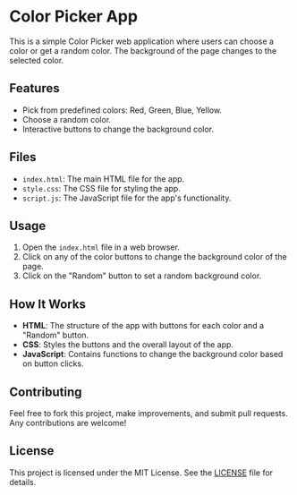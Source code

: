 # Color Picker App

This is a simple Color Picker web application where users can choose a color or get a random color. The background of the page changes to the selected color.

## Features

- Pick from predefined colors: Red, Green, Blue, Yellow.
- Choose a random color.
- Interactive buttons to change the background color.

## Files

- `index.html`: The main HTML file for the app.
- `style.css`: The CSS file for styling the app.
- `script.js`: The JavaScript file for the app's functionality.

## Usage

1. Open the `index.html` file in a web browser.
2. Click on any of the color buttons to change the background color of the page.
3. Click on the "Random" button to set a random background color.

## How It Works

- **HTML**: The structure of the app with buttons for each color and a "Random" button.
- **CSS**: Styles the buttons and the overall layout of the app.
- **JavaScript**: Contains functions to change the background color based on button clicks.

## Contributing

Feel free to fork this project, make improvements, and submit pull requests. Any contributions are welcome!

## License

This project is licensed under the MIT License. See the [LICENSE](LICENSE) file for details.
